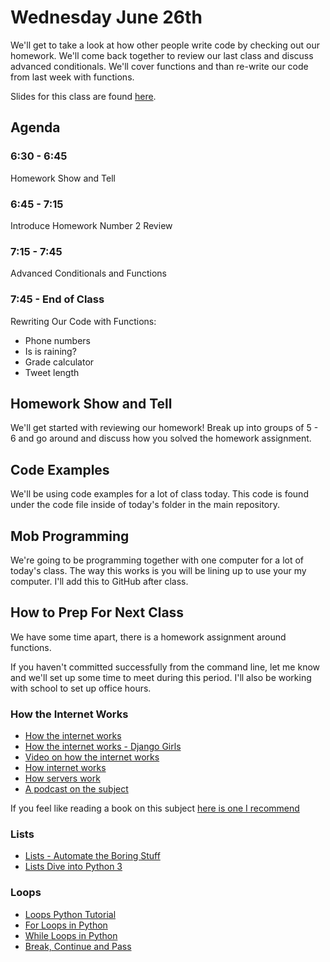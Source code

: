 # Wednesday June 26th
We'll get to take a look at how other people write code by checking out our homework. We'll come back together to review our last class and discuss advanced conditionals. We'll cover functions and than re-write our code from last week with functions.

Slides for this class are found [here](http://jessicagarson.com/NYU-Intro-to-Python-06-27-2018/).

## Agenda
### 6:30 - 6:45
Homework Show and Tell
### 6:45 - 7:15
Introduce Homework Number 2
Review
### 7:15 - 7:45
Advanced Conditionals and Functions
### 7:45 - End of Class
Rewriting Our Code with Functions:
- Phone numbers
- Is is raining?
- Grade calculator
- Tweet length

## Homework Show and Tell
We'll get started with reviewing our homework! Break up into groups of 5 - 6 and go around and discuss how you solved the homework assignment.

## Code Examples
We'll be using code examples for a lot of class today. This code is found under the code file inside of today's folder in the main repository.

## Mob Programming
We're going to be programming together with one computer for a lot of today's class. The way this works is you will be lining up to use your my computer. I'll add this to GitHub after class.

## How to Prep For Next Class
We have some time apart, there is a homework assignment around functions.

If you haven't committed successfully from the command line, let me know and we'll set up some time to meet during this period. I'll also be working with school to set up office hours.

### How the Internet Works
- [How the internet works](https://web.stanford.edu/class/msande91si/www-spr04/readings/week1/InternetWhitepaper.htm)
- [How the internet works - Django Girls](https://tutorial.djangogirls.org/en/how_the_internet_works/)
- [Video on how the internet works](https://www.youtube.com/watch?v=zaH7rtqkY10)
- [How internet works](http://www.rookiemag.com/2016/11/how-internet-works/)
- [How servers work](https://computer.howstuffworks.com/web-server.htm)
- [A podcast on the subject](https://www.codenewbie.org/podcast/how-does-the-internet-work)

If you feel like reading a book on this subject [here is one I recommend](http://web.csulb.edu/~rlaster/docs/cecs572.pdf)

### Lists
- [Lists - Automate the Boring Stuff](https://automatetheboringstuff.com/chapter4/)
- [Lists Dive into Python 3](http://www.diveintopython3.net/native-datatypes.html#lists)

### Loops
- [Loops Python Tutorial](https://www.datacamp.com/community/tutorials/loops-python-tutorial)
- [For Loops in Python](https://www.digitalocean.com/community/tutorials/how-to-construct-for-loops-in-python-3)
- [While Loops in Python](https://www.digitalocean.com/community/tutorials/how-to-construct-while-loops-in-python-3)
- [Break, Continue and Pass](https://www.digitalocean.com/community/tutorials/how-to-use-break-continue-and-pass-statements-when-working-with-loops-in-python-3)
